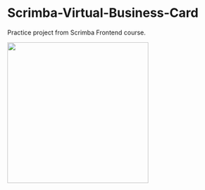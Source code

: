 # Scrimba-Virtual-Business-Card

Practice project from Scrimba Frontend course.

<img src="https://github.com/LacChe/Scrimba-Virtual-Business-Card/blob/main/pics/1.JPG" width="320" />
